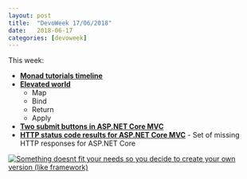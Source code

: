 ```yaml
---
layout: post
title:  "DevoWeek 17/06/2018"
date:   2018-06-17
categories: [devoweek]
---
```


This week:

* **[Monad tutorials timeline](https://wiki.haskell.org/Monad_tutorials_timeline)**
* **[Elevated world](https://fsharpforfunandprofit.com/posts/elevated-world/)**
  * Map
  * Bind
  * Return
  * Apply
* **[Two submit buttons in ASP.NET Core MVC](https://stackoverflow.com/a/36557172/864968)**
* **[HTTP status code results for ASP.NET Core MVC](https://github.com/ivaylokenov/AspNetCore.Mvc.HttpActionResults)** - Set of missing HTTP responses for ASP.NET Core
                            
[![Something doesnt fit your needs so you decide to create your own version (like framework)](https://imgs.xkcd.com/comics/standards.png)](https://xkcd.com/927/)
